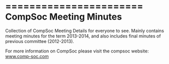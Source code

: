 =======================
CompSoc Meeting Minutes
=======================

Collection of CompSoc Meeting Details for everyone to see. Mainly contains meeting minutes for the term 2013-2014, and 
also includes final minutes of previous committee (2012-2013).

For more information on CompSoc please visit the compsoc website: www.comp-soc.com

